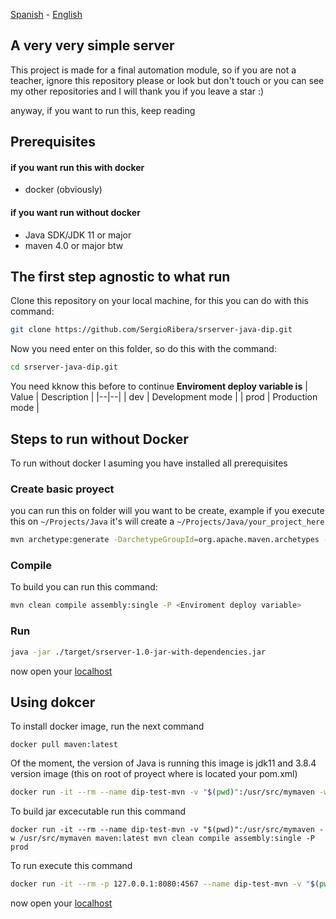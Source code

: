 [Spanish]() - [English]()

## A very very simple server
 
This project is made for a final automation module, so if you are not a teacher, ignore this repository please or look but don't touch or you can see my other repositories and I will thank you if you leave a star :)

anyway, if you want to run this, keep reading
## Prerequisites
#### if you want run this with docker
- docker (obviously)

#### if you want run without docker
- Java SDK/JDK 11 or major
- maven 4.0 or major btw

## The first step agnostic to what run
Clone this repository on your local machine, for this you can do with this command:
```sh
git clone https://github.com/SergioRibera/srserver-java-dip.git
```
Now you need enter on this folder, so do this with the command:
```sh
cd srserver-java-dip.git
```

You need kknow this before to continue
**Enviroment deploy variable is**
| Value | Description |
|--|--|
| dev | Development mode |
| prod | Production mode |


## Steps to run without Docker
To run without docker I asuming you have installed all prerequisites
### Create basic proyect
you can run this on folder will you want to be create, example if you execute this on `~/Projects/Java` it's will create a `~/Projects/Java/your_project_here`

```sh
mvn archetype:generate -DarchetypeGroupId=org.apache.maven.archetypes -DarchetypeArtifactId=maven-archetype-quickstart -DarchetypeVersion=1.4
```

### Compile
To build you can run this command:
```sh
mvn clean compile assembly:single -P <Enviroment deploy variable>
```

### Run
```sh
java -jar ./target/srserver-1.0-jar-with-dependencies.jar
```
now open your [localhost](http://localhost:4567/entornos)

## Using dokcer
To install docker image, run the next command
```
docker pull maven:latest
```

Of the moment, the version of Java is running this image is jdk11 and 3.8.4 version image (this on root of proyect where is located your pom.xml)

```sh
docker run -it --rm --name dip-test-mvn -v "$(pwd)":/usr/src/mymaven -w /usr/src/mymaven maven:latest mvn archetype:generate -DarchetypeGroupId=org.sergioribera.com -DarchetypeArtifactId=maven-archetype-quickstart -DarchetypeVersion=1.4
```

To build jar excecutable run this command
```
docker run -it --rm --name dip-test-mvn -v "$(pwd)":/usr/src/mymaven -w /usr/src/mymaven maven:latest mvn clean compile assembly:single -P prod
```

To run execute this command

```sh
docker run -it --rm -p 127.0.0.1:8080:4567 --name dip-test-mvn -v "$(pwd)":/usr/src/mymaven -w /usr/src/mymaven maven:latest java -jar /usr/src/mymaven/target/srserver-1.0-jar-with-dependencies.jar
```

now open your [localhost](http://localhost:8080/entornos)

